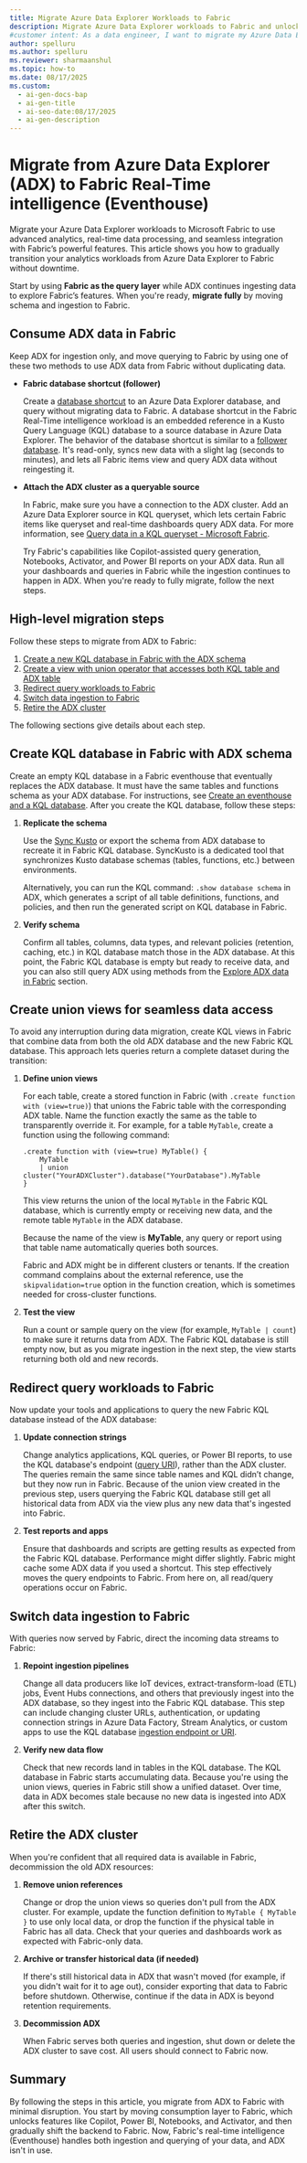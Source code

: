 ```yaml
---
title: Migrate Azure Data Explorer Workloads to Fabric
description: Migrate Azure Data Explorer workloads to Fabric and unlock advanced analytics features. Learn key steps and best practices for a smooth transition.
#customer intent: As a data engineer, I want to migrate my Azure Data Explorer workloads to Fabric so that I can use advanced analytics features.
author: spelluru
ms.author: spelluru
ms.reviewer: sharmaanshul
ms.topic: how-to
ms.date: 08/17/2025
ms.custom:
  - ai-gen-docs-bap
  - ai-gen-title
  - ai-seo-date:08/17/2025
  - ai-gen-description
---
```


# Migrate from Azure Data Explorer (ADX) to Fabric Real-Time intelligence (Eventhouse)
Migrate your Azure Data Explorer workloads to Microsoft Fabric to use advanced analytics, real-time data processing, and seamless integration with Fabric’s powerful features. This article shows you how to gradually transition your analytics workloads from Azure Data Explorer to Fabric without downtime. 

Start by using **Fabric as the query layer** while ADX continues ingesting data to explore Fabric’s features. When you're ready, **migrate fully** by moving schema and ingestion to Fabric.


## Consume ADX data in Fabric

Keep ADX for ingestion only, and move querying to Fabric by using one of these two methods to use ADX data from Fabric without duplicating data.

- **Fabric database shortcut (follower)**

    Create a [database shortcut](database-shortcut.md) to an Azure Data Explorer database, and query without migrating data to Fabric. A database shortcut in the Fabric Real-Time intelligence workload is an embedded reference in a Kusto Query Language (KQL) database to a source database in Azure Data Explorer. The behavior of the database shortcut is similar to a [follower database](/azure/data-explorer/follower). It's read-only, syncs new data with a slight lag (seconds to minutes), and lets all Fabric items view and query ADX data without reingesting it.
- **Attach the ADX cluster as a queryable source**

    In Fabric, make sure you have a connection to the ADX cluster. Add an Azure Data Explorer source in KQL queryset, which lets certain Fabric items like queryset and real-time dashboards query ADX data. For more information, see [Query data in a KQL queryset - Microsoft Fabric](kusto-query-set.md).

    Try Fabric's capabilities like Copilot-assisted query generation, Notebooks, Activator, and Power BI reports on your ADX data. Run all your dashboards and queries in Fabric while the ingestion continues to happen in ADX. When you're ready to fully migrate, follow the next steps.

## High-level migration steps

Follow these steps to migrate from ADX to Fabric:

1. [Create a new KQL database in Fabric with the ADX schema](#create-kql-database-in-fabric-with-adx-schema)
1. [Create a view with union operator that accesses both KQL table and ADX table](#create-union-views-for-seamless-data-access)
1. [Redirect query workloads to Fabric](#redirect-query-workloads-to-fabric)
1. [Switch data ingestion to Fabric](#switch-data-ingestion-to-fabric)
1. [Retire the ADX cluster](#retire-the-adx-cluster)

The following sections give details about each step.

## Create KQL database in Fabric with ADX schema

Create an empty KQL database in a Fabric eventhouse that eventually replaces the ADX database. It must have the same tables and functions schema as your ADX database. For instructions, see [Create an eventhouse and a KQL database](create-eventhouse.md). After you create the KQL database, follow these steps: 

1. **Replicate the schema**

    Use the [Sync Kusto](/azure/data-explorer/sync-kusto) or export the schema from ADX database to recreate it in Fabric KQL database. SyncKusto is a dedicated tool that synchronizes Kusto database schemas (tables, functions, etc.) between environments.

    Alternatively, you can run the KQL command: `.show database schema` in ADX, which generates a script of all table definitions, functions, and policies, and then run the generated script on KQL database in Fabric.
1. **Verify schema**
    
    Confirm all tables, columns, data types, and relevant policies (retention, caching, etc.) in KQL database match those in the ADX database. At this point, the Fabric KQL database is empty but ready to receive data, and you can also still query ADX using methods from the [Explore ADX data in Fabric](#consume-adx-data-in-fabric) section.

## Create union views for seamless data access
To avoid any interruption during data migration, create KQL views in Fabric that combine data from both the old ADX database and the new Fabric KQL database. This approach lets queries return a complete dataset during the transition:

1. **Define union views**
    
    For each table, create a stored function in Fabric (with `.create function with (view=true)`) that unions the Fabric table with the corresponding ADX table. Name the function exactly the same as the table to transparently override it. For example, for a table `MyTable`, create a function using the following command:

    ```kusto
    .create function with (view=true) MyTable() {
        MyTable 
        | union cluster("YourADXCluster").database("YourDatabase").MyTable
    }
    ```
    This view returns the union of the local `MyTable` in the Fabric KQL database, which is currently empty or receiving new data, and the remote table `MyTable` in the ADX database.

    Because the name of the view is **MyTable**, any query or report using that table name automatically queries both sources.

    Fabric and ADX might be in different clusters or tenants. If the creation command complains about the external reference, use the `skipvalidation=true` option in the function creation, which is sometimes needed for cross-cluster functions.
1. **Test the view**

    Run a count or sample query on the view (for example, `MyTable | count`) to make sure it returns data from ADX. The Fabric KQL database is still empty now, but as you migrate ingestion in the next step, the view starts returning both old and new records.

## Redirect query workloads to Fabric
Now update your tools and applications to query the new Fabric KQL database instead of the ADX database:

1. **Update connection strings**

    Change analytics applications, KQL queries, or Power BI reports, to use the KQL database's endpoint ([query URI](access-database-copy-uri.md#copy-uri)), rather than the ADX cluster. The queries remain the same since table names and KQL didn’t change, but they now run in Fabric. Because of the union view created in the previous step, users querying the Fabric KQL database still get all historical data from ADX via the view plus any new data that's ingested into Fabric.
1. **Test reports and apps**

    Ensure that dashboards and scripts are getting results as expected from the Fabric KQL database. Performance might differ slightly. Fabric might cache some ADX data if you used a shortcut. This step effectively moves the query endpoints to Fabric. From here on, all read/query operations occur on Fabric.

## Switch data ingestion to Fabric
With queries now served by Fabric, direct the incoming data streams to Fabric:

1. **Repoint ingestion pipelines**

    Change all data producers like IoT devices, extract-transform-load (ETL) jobs, Event Hubs connections, and others that previously ingest into the ADX database, so they ingest into the Fabric KQL database. This step can include changing cluster URLs, authentication, or updating connection strings in Azure Data Factory, Stream Analytics, or custom apps to use the KQL database [ingestion endpoint or URI](access-database-copy-uri.md#copy-uri).
1. **Verify new data flow**

    Check that new records land in tables in the KQL database. The KQL database in Fabric starts accumulating data. Because you're using the union views, queries in Fabric still show a unified dataset. Over time, data in ADX becomes stale because no new data is ingested into ADX after this switch.

## Retire the ADX cluster
When you're confident that all required data is available in Fabric, decommission the old ADX resources:

1. **Remove union references**

    Change or drop the union views so queries don't pull from the ADX cluster. For example, update the function definition to `MyTable { MyTable }` to use only local data, or drop the function if the physical table in Fabric has all data. Check that your queries and dashboards work as expected with Fabric-only data.
1. **Archive or transfer historical data (if needed)**

    If there's still historical data in ADX that wasn't moved (for example, if you didn't wait for it to age out), consider exporting that data to Fabric before shutdown. Otherwise, continue if the data in ADX is beyond retention requirements.
1. **Decommission ADX**

    When Fabric serves both queries and ingestion, shut down or delete the ADX cluster to save cost. All users should connect to Fabric now.


## Summary
By following the steps in this article, you migrate from ADX to Fabric with minimal disruption. You start by moving consumption layer to Fabric, which unlocks features like Copilot, Power BI, Notebooks, and Activator, and then gradually shift the backend to Fabric. Now, Fabric's real-time intelligence (Eventhouse) handles both ingestion and querying of your data, and ADX isn't in use.

